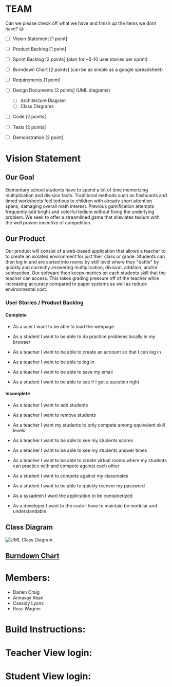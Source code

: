 # TEAM
Can we please check off what we have and finish up the items we dont have? :smiley: 

- [ ] Vision Statement [1 point]

- [ ] Product Backlog [1 point] 

- [ ] Sprint Backlog [2 points] (plan for ~5-10 user stories per sprint)
- [ ] Burndown Chart [2 points] (can be as simple as a google spreadsheet)
- [ ] Requirements [1 point]
- [ ] Design Documents [2 points] (UML diagrams)
  - [ ] Architecture Diagram
  - [ ] Class Diagrams
- [ ] Code [2 points] 
- [ ] Tests [2 points]
- [ ] Demonstration [2 point]


# **Vision Statement**

## **Our Goal**

Elementary school students have to spend a lot of time memorizing multiplication and division facts.  Traditional methods such as flashcards and timed worksheets feel tedious to children with already short attention spans, damaging overall math interest.  Previous gamification attempts frequently add bright and colorful tedium without fixing the underlying problem.  We seek to offer a streamlined game that alleviates tedium with the well proven incentive of competition.


## **Our Product**

Our product will consist of a web-based application that allows a teacher to to create an isolated environment for just their class or grade.  Students can then log in and are sorted into rooms by skill level where they "battle" by quickly and correctly answering multiplication, division, addition, and/or subtraction.  Our software then keeps metrics on each students skill that the teacher can access.  This takes grading pressure off of the teacher while increasing accuracy compared to paper systems as well as reduce environmental cost.  

### **User Stories / Product Backlog**
#### **Complete**
* As a user I want to be able to load the webpage

* As a student I want to be able to do practice problems locally in my browser

* As a teacher I want to be able to create an account so that I can log in

* As a teacher I want to be able to log in
* As a teacher I want to be able to save my email
* As a student I want to be able to see if I got a question right



#### **Incomplete**
* As a teacher I want to add students

* As a teacher I want to remove students

* As a teacher I want my students to only compete among equivalent skill levels

* As a teacher I want to be able to see my students scores

* As a teacher I want to be able to see my students answer times

* As a teacher I want to be able to create virtual rooms where my students can practice with and compete against each other

* As a student I want to compete against my classmates

* As a student I want to be able to quickly recover my password

* As a sysadmin I want the application to be containerized

* As a developer I want to the code I have to maintain be modular and understandable


## **Class Diagram**

![UML Class Diagram](https://raw.githubusercontent.com/Fun-Team-Name/Koeus/master/Documentation/UML%20Class%20Diagram.png)

## [**Burndown Chart**](https://docs.google.com/spreadsheets/d/19vf88oTctJ-OZ2_OGCEM8ZfFbThggKwMdxrUroNmdWw/edit?usp=sharing)


# Members:
* Darien Craig
* Annavay Kean
* Cassidy Lyons
* Ross Wagner

# Build Instructions:  


# Teacher View login:


# Student View login:

